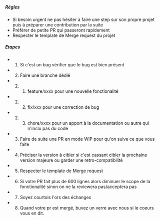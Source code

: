 ##### Régles
- Si besoin urgent ne pas hésiter à faire une step sur son propre projet puis à préparer une contribution par la suite
- Préférer de petite PR qui passeront rapidement
- Respecter le template de Merge request du projet

##### Etapes
- 1) Si c'est un bug vérifier que le bug est bien présent
- 2) Faire une branche dédié
- 2) 1) feature/xxxx pour une nouvelle fonctionalité
- 2) 2) fix/xxx pour une correction de bug
- 2) 3) chore/xxxx pour un apport à la documentation ou autre qui n'inclu pas du code
- 3) Faire de suite une PR en mode WIP pour qu'on suive ce que vous faite
- 4) Préciser la version à cibler si c'est cassant cibler la prochaine version majeure ou garder une retro-compatibilité
- 5) Respecter le template de Merge request
- 6) Si votre PR fait plus de 600 lignes alors diminuer le scope de la fonctionalité sinon on ne la reviewera pas/acceptera pas
- 7) Soyez courtois l'ors des échanges
- 8) Quand votre pr est mergé, buvez un verre avec nous si le coeurs vous en dit.

